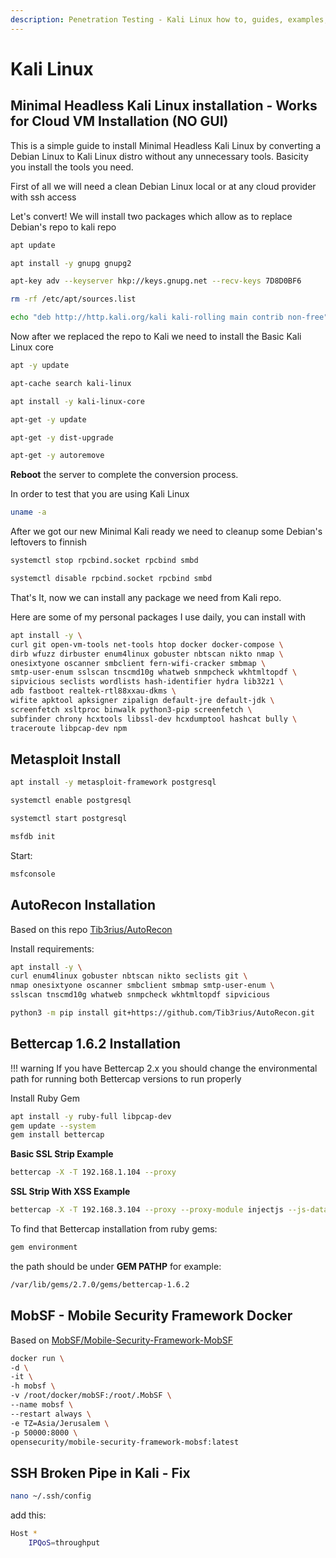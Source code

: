 ```yaml
---
description: Penetration Testing - Kali Linux how to, guides, examples, and simple usage and tools, Minimal Headless Kali Linux installation, Kali Linux cloud, Kali Linux Metasploit Install, Kali Linux AutoRecon Installation, Kali Linux Bettercap 1.6.2 Installation, MobSF - Mobile Security Framework Docker,SSH Broken Pipe in Kali Linux - Fix
---
```


# Kali Linux

## Minimal Headless Kali Linux installation - Works for Cloud VM Installation (NO GUI)

This is a simple guide to install Minimal Headless Kali Linux by converting a Debian Linux to Kali Linux distro without any unnecessary tools. Basicity you install the tools you need.

First of all we will need a clean Debian Linux local or at any cloud provider with ssh access

Let's convert! We will install two packages which allow as to replace Debian's repo to kali repo

```bash
apt update
```

```bash
apt install -y gnupg gnupg2
```

```bash
apt-key adv --keyserver hkp://keys.gnupg.net --recv-keys 7D8D0BF6
```

```bash
rm -rf /etc/apt/sources.list
```

```bash
echo "deb http://http.kali.org/kali kali-rolling main contrib non-free" >> /etc/apt/sources.list
```

Now after we replaced the repo to Kali we need to install the Basic Kali Linux core

```bash
apt -y update
```

```bash
apt-cache search kali-linux
```

```bash
apt install -y kali-linux-core
```

```bash
apt-get -y update
```

```bash
apt-get -y dist-upgrade
```

```bash
apt-get -y autoremove
```

**Reboot** the server to complete the conversion process.

In order to test that you are using Kali Linux

```bash
uname -a
```

After we got our new Minimal Kali ready we need to cleanup some Debian's leftovers to finnish

```bash
systemctl stop rpcbind.socket rpcbind smbd
```

```bash
systemctl disable rpcbind.socket rpcbind smbd
```

That's It, now we can install any package we need from Kali repo.

Here are some of my personal packages I use daily, you can install with

```bash
apt install -y \
curl git open-vm-tools net-tools htop docker docker-compose \
dirb wfuzz dirbuster enum4linux gobuster nbtscan nikto nmap \
onesixtyone oscanner smbclient fern-wifi-cracker smbmap \
smtp-user-enum sslscan tnscmd10g whatweb snmpcheck wkhtmltopdf \
sipvicious seclists wordlists hash-identifier hydra lib32z1 \
adb fastboot realtek-rtl88xxau-dkms \
wifite apktool apksigner zipalign default-jre default-jdk \
screenfetch xsltproc binwalk python3-pip screenfetch \
subfinder chrony hcxtools libssl-dev hcxdumptool hashcat bully \
traceroute libpcap-dev npm

```

## Metasploit Install

```bash
apt install -y metasploit-framework postgresql
```

```bash
systemctl enable postgresql
```

```bash
systemctl start postgresql
```

```bash
msfdb init
```

Start:

```bash
msfconsole
```

## AutoRecon Installation

Based on this repo [Tib3rius/AutoRecon](https://github.com/Tib3rius/AutoRecon)

Install requirements:

```bash
apt install -y \
curl enum4linux gobuster nbtscan nikto seclists git \
nmap onesixtyone oscanner smbclient smbmap smtp-user-enum \
sslscan tnscmd10g whatweb snmpcheck wkhtmltopdf sipvicious
```

```bash
python3 -m pip install git+https://github.com/Tib3rius/AutoRecon.git
```

## Bettercap 1.6.2 Installation

<!-- prettier-ignore -->
!!! warning
    If you have Bettercap 2.x you should change the environmental path for running both Bettercap versions to run properly

Install Ruby Gem

```bash
apt install -y ruby-full libpcap-dev
gem update --system
gem install bettercap
```

**Basic SSL Strip Example**

```bash
bettercap -X -T 192.168.1.104 --proxy
```

**SSL Strip With XSS Example**

```bash
bettercap -X -T 192.168.3.104 --proxy --proxy-module injectjs --js-data "<script>alert('SSL STRIP, Script Injection')</script>"
```

To find that Bettercap installation from ruby gems:

```bash
gem environment
```

the path should be under **GEM PATHP** for example:

```bash
/var/lib/gems/2.7.0/gems/bettercap-1.6.2
```

## MobSF - Mobile Security Framework Docker

Based on [MobSF/Mobile-Security-Framework-MobSF](https://github.com/MobSF/Mobile-Security-Framework-MobSF)

```bash
docker run \
-d \
-it \
-h mobsf \
-v /root/docker/mobSF:/root/.MobSF \
--name mobsf \
--restart always \
-e TZ=Asia/Jerusalem \
-p 50000:8000 \
opensecurity/mobile-security-framework-mobsf:latest
```

## SSH Broken Pipe in Kali - Fix

```bash
nano ~/.ssh/config
```

add this:

```bash
Host *
    IPQoS=throughput
```
